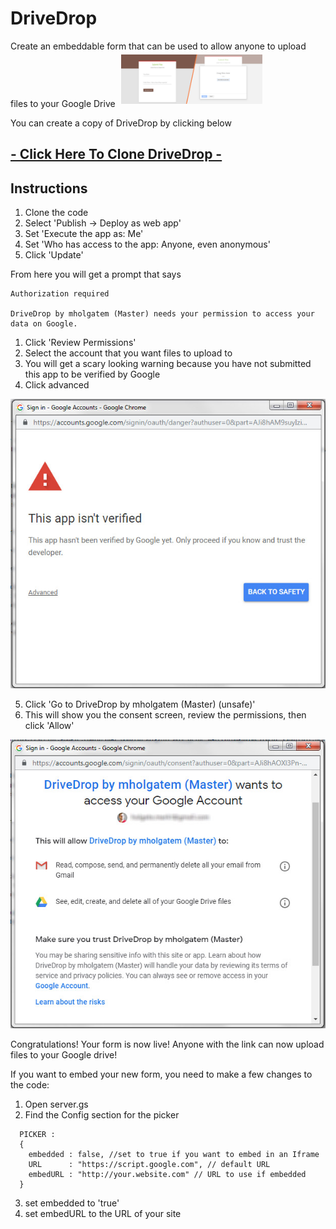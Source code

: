 # DriveDrop
Create an embeddable form that can be used to allow anyone to upload files to your Google Drive
<img style="width:45%;margin:5px" src=https://github.com/mholgatem/drivedrop/raw/master/images/form.jpg>

You can create a copy of DriveDrop by clicking below
## [- Click Here To Clone DriveDrop -](https://script.google.com/d/1mA2_OMh2Fdt9qTg2MYr5NIy_QtYbE_wAtecHt8NgBvtWC5lVCBT-sSha/edit?newcopy=true)

## Instructions
1. Clone the code
2. Select 'Publish → Deploy as web app'
3. Set 'Execute the app as: Me'
4. Set 'Who has access to the app: Anyone, even anonymous'
5. Click 'Update'

From here you will get a prompt that says
```
Authorization required

DriveDrop by mholgatem (Master) needs your permission to access your data on Google.
```
1. Click 'Review Permissions'
2. Select the account that you want files to upload to
3. You will get a scary looking warning because you have not submitted this app to be verified by Google 
4. Click advanced
<img src=https://github.com/mholgatem/drivedrop/raw/master/images/warning.jpg>

5. Click 'Go to DriveDrop by mholgatem (Master) (unsafe)'
6. This will show you the consent screen, review the permissions, then click 'Allow'
<img src=https://github.com/mholgatem/drivedrop/raw/master/images/consent.jpg>

Congratulations! Your form is now live! Anyone with the link can now upload files to your Google drive!

If you want to embed your new form, you need to make a few changes to the code:
1. Open server.gs
2. Find the Config section for the picker
```
  PICKER :
  {
    embedded : false, //set to true if you want to embed in an Iframe
    URL      : "https://script.google.com", // default URL
    embedURL : "http://your.website.com" // URL to use if embedded
  }
```
3. set embedded to 'true'
4. set embedURL to the URL of your site

